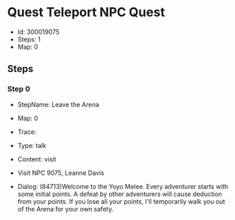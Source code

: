 # Quest Teleport NPC Quest

- Id: 300019075
- Steps: 1
- Map: 0

## Steps

### Step 0
- StepName:  Leave the Arena
- Map:  0
- Trace:  
- Type:  talk
- Content:  visit
- Visit NPC 9075, Leanne Davis

- Dialog: (84713)Welcome to the Yoyo Melee. Every adventurer starts with some initial points. A defeat by other adventurers will cause deduction from your points. If you lose all your points, I'll temporarily walk you out of the Arena for your own safety.


